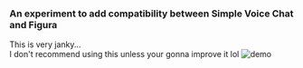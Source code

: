 
### An experiment to add compatibility between Simple Voice Chat and Figura
This is very janky...<br>
I don't recommend using this unless your gonna improve it lol
![demo](https://github.com/KnownSH/FiguraSVC/blob/main/examples/ingame.gif)
